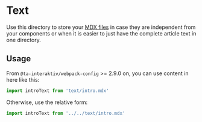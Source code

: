 # Text

Use this directory to store your [MDX files](https://mdxjs.com) in case they are independent from your components or when it is easier to just have the complete article text in one directory.

## Usage

From `@ta-interaktiv/webpack-config` >= 2.9.0 on, you can use content in here like this:

```js
import introText from 'text/intro.mdx'
```

Otherwise, use the relative form:

```js
import introText from '../../text/intro.mdx'
```
